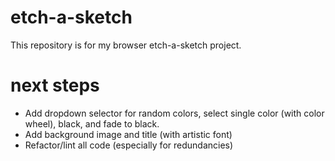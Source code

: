 # etch-a-sketch
This repository is for my browser etch-a-sketch project.

# next steps
- Add dropdown selector for random colors, select single color (with color wheel), black, and fade to black.
- Add background image and title (with artistic font)
- Refactor/lint all code (especially for redundancies)
